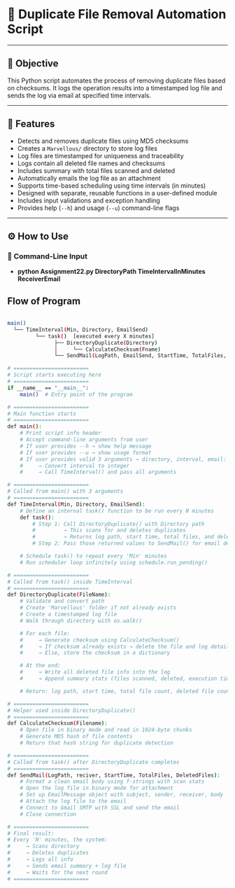 # 📂 Duplicate File Removal Automation Script
---

## 📌 Objective
This Python script automates the process of removing duplicate files based on checksums. It logs the operation results into a timestamped log file and sends the log via email at specified time intervals. 

---

## 🔧 Features

- Detects and removes duplicate files using MD5 checksums  
- Creates a `Marvellous/` directory to store log files  
- Log files are timestamped for uniqueness and traceability  
- Logs contain all deleted file names and checksums  
- Includes summary with total files scanned and deleted  
- Automatically emails the log file as an attachment  
- Supports time-based scheduling using time intervals (in minutes)  
- Designed with separate, reusable functions in a user-defined module  
- Includes input validations and exception handling  
- Provides help (`--h`) and usage (`--u`) command-line flags  

---

## ⚙️ How to Use

### 🎯 Command-Line Input

- **python Assignment22.py  DirectoryPath  TimeIntervalInMinutes  ReceiverEmail**

## Flow of Program

```bash

main()
  └── TimeInterval(Min, Directory, EmailSend)
         └── task()  [executed every X minutes]
               ├── DirectoryDuplicate(Directory)
               │     └── CalculateChecksum(Fname)
               └── SendMail(LogPath, EmailSend, StartTime, TotalFiles, DeletedFiles)

# ========================
# Script starts executing here
# ========================
if __name__ == "__main__":
    main()  # Entry point of the program

# ========================
# Main function starts
# ========================
def main():
    # Print script info header
    # Accept command-line arguments from user
    # If user provides --h → show help message
    # If user provides --u → show usage format
    # If user provides valid 3 arguments → directory, interval, email:
    #     → Convert interval to integer
    #     → Call TimeInterval() and pass all arguments

# ========================
# Called from main() with 3 arguments
# ========================
def TimeInterval(Min, Directory, EmailSend):
    # Define an internal task() function to be run every N minutes
    def task():
        # Step 1: Call DirectoryDuplicate() with Directory path
        #         → This scans for and deletes duplicates
        #         → Returns log path, start time, total files, and deleted files
        # Step 2: Pass those returned values to SendMail() for email delivery

    # Schedule task() to repeat every 'Min' minutes
    # Run scheduler loop infinitely using schedule.run_pending()

# ========================
# Called from task() inside TimeInterval
# ========================
def DirectoryDuplicate(FileName):
    # Validate and convert path
    # Create 'Marvellous' folder if not already exists
    # Create a timestamped log file
    # Walk through directory with os.walk()

    # For each file:
    #     → Generate checksum using CalculateChecksum()
    #     → If checksum already exists → delete the file and log details
    #     → Else, store the checksum in a dictionary

    # At the end:
    #     → Write all deleted file info into the log
    #     → Append summary stats (files scanned, deleted, execution time)

    # Return: log path, start time, total file count, deleted file count

# ========================
# Helper used inside DirectoryDuplicate()
# ========================
def CalculateChecksum(Filename):
    # Open file in binary mode and read in 1024-byte chunks
    # Generate MD5 hash of file contents
    # Return that hash string for duplicate detection

# ========================
# Called from task() after DirectoryDuplicate completes
# ========================
def SendMail(LogPath, reciver, StartTime, TotalFiles, DeletedFiles):
    # Format a clean email body using f-strings with scan stats
    # Open the log file in binary mode for attachment
    # Set up EmailMessage object with subject, sender, receiver, body
    # Attach the log file to the email
    # Connect to Gmail SMTP with SSL and send the email
    # Close connection

# ========================
# Final result:
# Every 'N' minutes, the system:
#     → Scans directory
#     → Deletes duplicates
#     → Logs all info
#     → Sends email summary + log file
#     → Waits for the next round
# ========================
